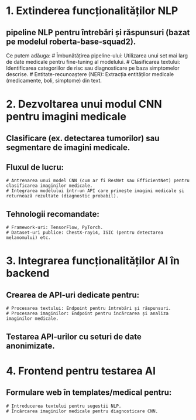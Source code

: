 # 1. Extinderea funcționalităților NLP

## pipeline NLP pentru întrebări și răspunsuri (bazat pe modelul roberta-base-squad2).
Ce putem adăuga:
    # Îmbunătățirea pipeline-ului: Utilizarea unui set mai larg de date medicale pentru fine-tuning al modelului.
    # Clasificarea textului: Identificarea categoriilor de risc sau diagnosticare pe baza simptomelor descrise.
    # Entitate-recunoaștere (NER): Extracția entităților medicale (medicamente, boli, simptome) din text.

# 2. Dezvoltarea unui modul CNN pentru imagini medicale

## Clasificare (ex. detectarea tumorilor) sau segmentare de imagini medicale.

## Fluxul de lucru:
    # Antrenarea unui model CNN (cum ar fi ResNet sau EfficientNet) pentru clasificarea imaginilor medicale.
    # Integrarea modelului într-un API care primește imagini medicale și returnează rezultate (diagnostic probabil).

## Tehnologii recomandate:
    # Framework-uri: TensorFlow, PyTorch.
    # Dataset-uri publice: ChestX-ray14, ISIC (pentru detectarea melanomului) etc.

# 3. Integrarea funcționalităților AI în backend

## Crearea de API-uri dedicate pentru:
    # Procesarea textului: Endpoint pentru întrebări și răspunsuri.
    # Procesarea imaginilor: Endpoint pentru încărcarea și analiza imaginilor medicale.
## Testarea API-urilor cu seturi de date anonimizate.

# 4. Frontend pentru testarea AI

## Formulare web în templates/medical pentru:
    # Introducerea textului pentru sugestii NLP.
    # Încărcarea imaginilor medicale pentru diagnosticare CNN.
